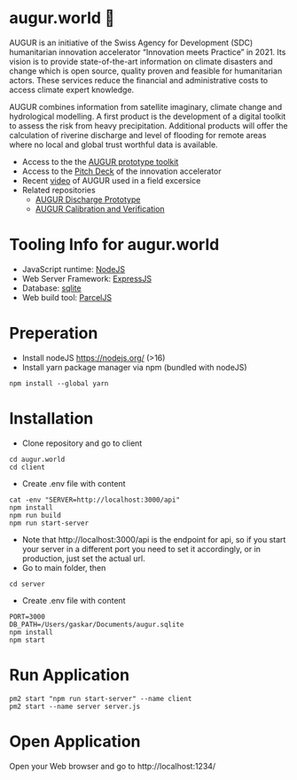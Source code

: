 # augur.world 🌊
AUGUR is an initiative of the Swiss Agency for Development (SDC) humanitarian innovation accelerator “Innovation meets Practice” in 2021.
Its vision is to provide state-of-the-art information on climate disasters and change which is open source, quality proven and feasible for humanitarian actors. These services reduce the financial and administrative costs to access climate expert knowledge.

AUGUR combines information from satellite imaginary, climate change and hydrological modelling. A first product is the development of a digital toolkit to assess the risk from heavy precipitation. Additional products will offer the calculation of riverine discharge and level of flooding for remote areas where no local and global trust worthful data is available.

- Access to the the [AUGUR prototype toolkit](https://augur.world/home)
- Access to the [Pitch Deck](https://static1.squarespace.com/static/619fa4f7993ee055dc490d70/t/61cc627e1ac49e69c79a5e22/1640784527710/presentation_augur_pitch_final.pdf) of the innovation accelerator
- Recent [video](https://www.youtube.com/watch?v=jximqf1XoJ4&ab_channel=SwissNGODRRPlatform) of AUGUR used in a field excersice 
- Related repositories
  - [AUGUR Discharge Prototype](https://github.com/obellprat/augur-discharge)
  - [AUGUR Calibration and Verification](https://github.com/pascalhorton/augur-calibration)
    
# Tooling Info for augur.world
- JavaScript runtime: [NodeJS](https://nodejs.org/)
- Web Server Framework: [ExpressJS](https://expressjs.com/)
- Database: [sqlite](https://sqlite.org/index.html)
- Web build tool: [ParcelJS](https://parceljs.org/)

# Preperation
- Install nodeJS https://nodejs.org/ (>16)
- Install yarn package manager via npm (bundled with nodeJS)
```shell
npm install --global yarn
```

# Installation

- Clone repository and go to client
```shell
cd augur.world
cd client
```

- Create .env file with content
```shell
cat -env "SERVER=http://localhost:3000/api"
npm install
npm run build
npm run start-server
```

- Note that http://localhost:3000/api is the endpoint for api, so if you start your server in a different port you need to set it accordingly, or in production, just set the actual url.
- Go to main folder, then
```shell
cd server
```

- Create .env file with content
```shell
PORT=3000
DB_PATH=/Users/gaskar/Documents/augur.sqlite
npm install
npm start
```

# Run Application
```shell
pm2 start "npm run start-server" --name client
pm2 start --name server server.js
```

# Open Application
Open your Web browser and go to http://localhost:1234/
